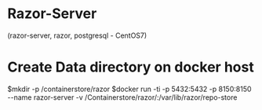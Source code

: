 # Razor-Server
(razor-server, razor, postgresql - CentOS7)


# Create Data directory on docker host
$mkdir -p /containerstore/razor
$docker run -ti -p 5432:5432 -p 8150:8150 --name razor-server -v /Containerstore/razor/:/var/lib/razor/repo-store <Imagename>
